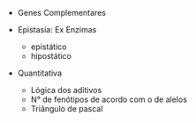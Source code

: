 - Genes Complementares

-  Epistasia: Ex Enzimas 
	- epistático
	- hipostático

-  Quantitativa
	-  Lógica dos aditivos
	- N° de fenótipos de acordo com o de alelos
	- Triângulo de pascal 